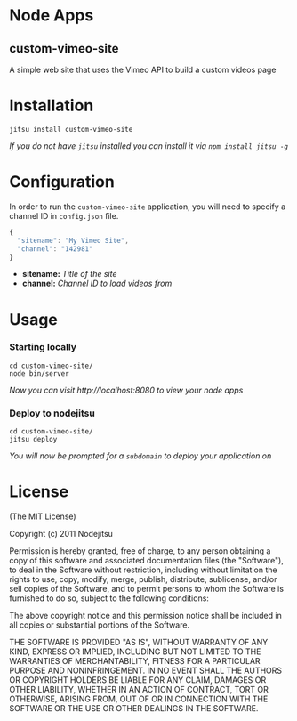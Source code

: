 # Node Apps
## custom-vimeo-site

A simple web site that uses the Vimeo API to build a custom videos page

# Installation

    jitsu install custom-vimeo-site

*If you do not have `jitsu` installed you can install it via `npm install jitsu -g`*

# Configuration

In order to run the `custom-vimeo-site` application, you will need to specify a channel ID in `config.json` file.

```js
{
  "sitename": "My Vimeo Site",
  "channel": "142981"
}
```

* **sitename:** *Title of the site*
* **channel:** *Channel ID to load videos from*

# Usage

### Starting locally

    cd custom-vimeo-site/
    node bin/server

*Now you can visit http://localhost:8080 to view your node apps*

### Deploy to nodejitsu

    cd custom-vimeo-site/
    jitsu deploy

*You will now be prompted for a `subdomain` to deploy your application on*


# License

(The MIT License)

Copyright (c) 2011 Nodejitsu

Permission is hereby granted, free of charge, to any person obtaining a copy of this software and associated documentation files (the "Software"), to deal in the Software without restriction, including without limitation the rights to use, copy, modify, merge, publish, distribute, sublicense, and/or sell copies of the Software, and to permit persons to whom the Software is furnished to do so, subject to the following conditions:

The above copyright notice and this permission notice shall be included in all copies or substantial portions of the Software.

THE SOFTWARE IS PROVIDED "AS IS", WITHOUT WARRANTY OF ANY KIND, EXPRESS OR IMPLIED, INCLUDING BUT NOT LIMITED TO THE WARRANTIES OF MERCHANTABILITY, FITNESS FOR A PARTICULAR PURPOSE AND NONINFRINGEMENT. IN NO EVENT SHALL THE AUTHORS OR COPYRIGHT HOLDERS BE LIABLE FOR ANY CLAIM, DAMAGES OR OTHER LIABILITY, WHETHER IN AN ACTION OF CONTRACT, TORT OR OTHERWISE, ARISING FROM, OUT OF OR IN CONNECTION WITH THE SOFTWARE OR THE USE OR OTHER DEALINGS IN THE SOFTWARE.